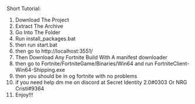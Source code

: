 Short Tutorial:

1. Download The Project
2. Extract The Archive
3. Go Into The Folder
4. Run install_packages.bat
5. then run start.bat
6. then go to http://localhost:3551/
7. Then Download Any Fortnite Build With A manifest downloader
8. then go to Fortnite/FortniteGame/Binaries/Win64 and run FortniteClient-Win64-Shipping.exe
9. then you should be in og fortnite with no problems
10. if you need help dm me on discord at Secret Identity 2.0#0303 Or NRG Cristi#9364
11. Enjoy!!!
